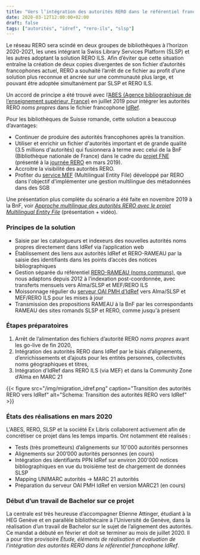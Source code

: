 ```yaml
---
title: "Vers l’intégration des autorités RERO dans le référentiel francophone IdRef"
date: 2020-03-12T12:00:00+02:00
draft: false
tags: ["autorités", "idref", "rero-ils", "slsp"]
---
```


Le réseau RERO sera scindé en deux groupes de bibliothèques à l’horizon 2020-2021, les unes intégrant la Swiss Library Services Platform (SLSP) et les autres adoptant la solution RERO ILS. Afin d’éviter que cette situation entraîne la création de deux copies divergentes de son fichier d’autorités francophones actuel, RERO a souhaité l’arrêt de ce fichier au profit d’une solution plus reconnue et ancrée sur une communauté plus large, et pouvant être adoptée simultanément par SLSP et RERO ILS. 

<!--more-->

Un accord de principe a été trouvé avec l’[ABES (Agence bibliographique de l’enseignement supérieur, France)](http://www.abes.fr/) en juillet 2019 pour intégrer les autorités RERO *noms propres* dans le fichier francophone [IdRef](https://www.idref.fr/).

Pour les bibliothèques de Suisse romande, cette solution a beaucoup d’avantages:

* Continuer de produire des autorités francophones après la transition. 
* Utiliser et enrichir un fichier d'autorités important et de grande qualité (3.5 millions d'autorités) qui fusionnera à terme avec celui de la BnF (Bibliothèque nationale de France) dans le cadre du [projet FNE](https://www.transition-bibliographique.fr/fne/fichier-national-entites/) (présenté à la [journée RERO](https://www2000.rero.ch/pdfview.php?section=communique&filename=JR19_FNE_journee_RERO.pdf) en mars 2019).
* Accroitre la visibilité des autorités RERO. 
* Profiter du [service MEF](https://mef.test.rero.ch/) (Multilingual Entity File) développé par RERO dans l'objectif d'implémenter une gestion multilingue des métadonnées dans des SGB

Une présentation plus complète du scénario a été faite en novembre 2019 à la BnF, voir *[Approche multilingue des autorités RERO avec le projet Multilingual Entity File](https://www.transition-bibliographique.fr/2019-09-26-inscriptions-ouvertes-4e-journee-metadonnees-bibliotheques-15-novembre-2019/)* (présentation + vidéo).

### Principes de la solution

* Saisie par les catalogueurs et indexeurs des nouvelles autorités noms propres directement dans IdRef via l’application web
* Établissement des liens aux autorités IdRef et RERO-RAMEAU par la saisie des identifiants dans les points d’accès des notices bibliographiques
* Gestion séparée du référentiel [RERO-RAMEAU (noms communs)](https://www2000.rero.ch/pdfview.php?section=ressources&filename=rameau_dans_le_reseau_suisse_rero_20141106.pdf), que nous adaptons depuis 2012 à l’indexation post-coordonnée, avec transferts mensuels vers Alma/SLSP et MEF/RERO ILS
* Moissonnage régulier du [serveur OAI PMH d’IdRef](http://www.abes.fr/Autorites-et-referentiels/Services-disponibles/Entrepot-OAI-PMH-IdRef) vers Alma/SLSP et MEF/RERO ILS pour les mises à jour
* Transmission des propositions RAMEAU à la BnF par les correspondants RAMEAU des sites romands SLSP et RERO, comme jusqu'à présent

### Étapes préparatoires

1. Arrêt de l’alimentation des fichiers d’autorité RERO *noms propres* avant les go-live de fin 2020,
1. Intégration des autorités RERO dans IdRef par le biais d’alignements, d’enrichissements et d’ajouts pour les entités personnes, collectivités noms géographiques et titres, 
1. Intégration d’IdRef dans RERO ILS (via MEF) et dans la Community Zone d’Alma en MARC 21

{{< figure src="/img/migration_idref.png" caption="Transition des autorités RERO vers IdRef" alt="Schema: Transition des autorités RERO vers IdRef" >}}

### États des réalisations en mars 2020

L'ABES, RERO, SLSP et la société Ex Libris collaborent activement afin de concrétiser ce projet dans les temps impartis. Ont notamment été réalisés :

* Tests (très prometteurs) d’alignements sur 10'000 autorités personnes
* Alignements sur 200’000 autorités personnes (en cours)
* Intégration des identifiants PPN IdRef sur environ 200'000 notices bibliographiques en vue du troisième test de chargement de données SLSP
* Mapping UNIMARC autorités -> MARC 21 autorités
* Préparation du serveur OAI PMH IdRef en version MARC21 (en cours)

### Début d’un travail de Bachelor sur ce projet

La centrale est très heureuse d’accompagner Etienne Attinger, étudiant à la HEG Genève et en parallèle bibliothécaire à l’Université de Genève, dans la réalisation d’un travail de Bachelor sur le sujet de l’alignement des autorités. Ce mandat a débuté en février et doit se terminer au mois de juillet 2020. Il a pour titre provisoire *Étude, éléments de réalisation et évaluation de l’intégration des autorités RERO dans le référentiel francophone IdRef*.
